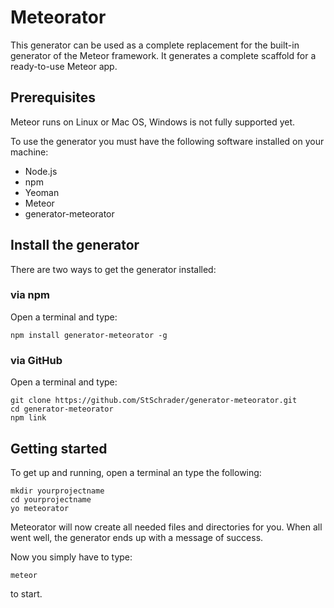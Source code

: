 # Meteorator

This generator can be used as a complete replacement for the built-in generator of the Meteor framework. It generates a complete scaffold for a ready-to-use Meteor app.

## Prerequisites

Meteor runs on Linux or Mac OS, Windows is not fully supported yet.

To use the generator you must have the following software installed on your machine:

* Node.js
* npm
* Yeoman
* Meteor
* generator-meteorator

## Install the generator

There are two ways to get the generator installed:

### via npm

Open a terminal and type:

	npm install generator-meteorator -g

### via GitHub

Open a terminal and type:

	git clone https://github.com/StSchrader/generator-meteorator.git
	cd generator-meteorator
	npm link


## Getting started

To get up and running, open a terminal an type the following:

    mkdir yourprojectname
    cd yourprojectname
    yo meteorator

Meteorator will now create all needed files and directories for you. When all went well, the generator ends up with a message of success.

Now you simply have to type:

	meteor

to start.